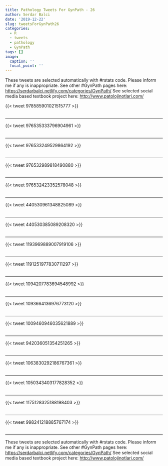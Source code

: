 ```yaml
---
title: Pathology Tweets For GynPath - 26
author: Serdar Balci
date: '2019-12-22'
slug: tweetsForGynPath26
categories:
  - R
  - tweets
  - pathology
  - GynPath
tags: []
image:
  caption: ''
  focal_point: ''
---
```



These tweets are selected automatically with #rstats code. Please inform me if any is inappropriate.
See other #GynPath pages here: https://serdarbalci.netlify.com/categories/GynPath/ 
See selected social media based textbook project here: http://www.patolojinotlari.com/

{{< tweet 978585901021515777 >}}
<br>
<br>
<hr>
{{< tweet 976535333796904961 >}}
<br>
<br>
<hr>
{{< tweet 976533249529864192 >}}
<br>
<br>
<hr>
{{< tweet 976532989818490880 >}}
<br>
<br>
<hr>
{{< tweet 976532423352578048 >}}
<br>
<br>
<hr>
{{< tweet 440530961348825089 >}}
<br>
<br>
<hr>
{{< tweet 440530385089208320 >}}
<br>
<br>
<hr>
{{< tweet 1193969889007919106 >}}
<br>
<br>
<hr>
{{< tweet 1191251977830711297 >}}
<br>
<br>
<hr>
{{< tweet 1094207783694548992 >}}
<br>
<br>
<hr>
{{< tweet 1093664136976773120 >}}
<br>
<br>
<hr>
{{< tweet 1009460946035621889 >}}
<br>
<br>
<hr>
{{< tweet 942036051354251265 >}}
<br>
<br>
<hr>
{{< tweet 1063830292186767361 >}}
<br>
<br>
<hr>
{{< tweet 1050343403177828352 >}}
<br>
<br>
<hr>
{{< tweet 1175128325188198403 >}}
<br>
<br>
<hr>
{{< tweet 998241218885767174 >}}
<br>
<br>
<hr>


These tweets are selected automatically with #rstats code. Please inform me if any is inappropriate.
See other #GynPath pages here: https://serdarbalci.netlify.com/categories/GynPath/ 
See selected social media based textbook project here: http://www.patolojinotlari.com/
